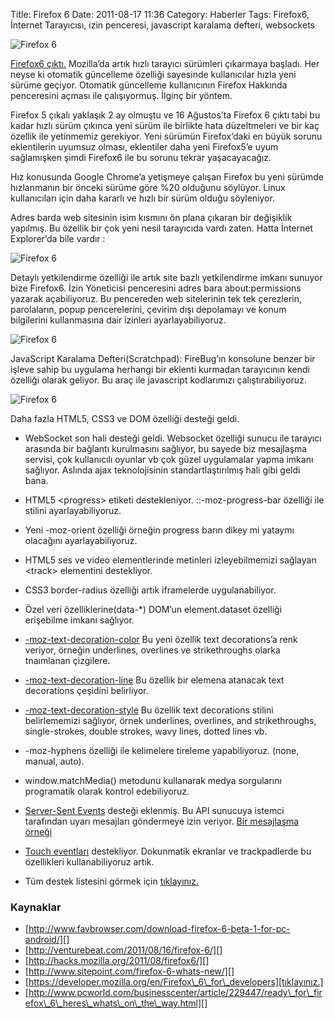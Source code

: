 Title: Firefox 6
Date: 2011-08-17 11:36
Category: Haberler
Tags: Firefox6, İnternet Tarayıcısı, izin penceresi, javascript karalama defteri, websockets

![Firefox 6][]

[Firefox6 çıktı.][] Mozilla’da artık hızlı tarayıcı sürümleri çıkarmaya
başladı. Her neyse ki otomatik güncelleme özelliği sayesinde
kullanıcılar hızla yeni sürüme geçiyor. Otomatik güncelleme kullanıcının
Firefox Hakkında penceresini açması ile çalışıyormuş. İlginç bir yöntem.

Firefox 5 çıkalı yaklaşık 2 ay olmuştu ve 16 Ağustos’ta Firefox 6 çıktı
tabi bu kadar hızlı sürüm çıkınca yeni sürüm ile birlikte hata
düzeltmeleri ve bir kaç özellik ile yetinmemiz gerekiyor. Yeni sürümün
Firefox’daki en büyük sorunu eklentilerin uyumsuz olması, eklentiler
daha yeni Firefox5’e uyum sağlamışken şimdi Firefox6 ile bu sorunu
tekrar yaşacayacağız.

Hız konusunda Google Chrome’a yetişmeye çalışan Firefox bu yeni sürümde
hızlanmanın bir önceki sürüme göre %20 olduğunu söylüyor. Linux
kullanıcıları için daha kararlı ve hızlı bir sürüm olduğu söyleniyor.

Adres barda web sitesinin isim kısmını ön plana çıkaran bir değişiklik
yapılmış. Bu özellik bir çok yeni nesil tarayıcıda vardı zaten. Hatta
İnternet Explorer’da bile vardır :

![Firefox 6][1]

Detaylı yetkilendirme özelliği ile artık site bazlı yetkilendirme imkanı
sunuyor bize Firefox6. İzin Yöneticisi penceresini adres bara
about:permissions yazarak açabiliyoruz. Bu pencereden web sitelerinin
tek tek çerezlerin, parolaların, popup pencerelerini, çevirim dışı
depolamayı ve konum bilgilerini kullanmasına dair izinleri
ayarlayabiliyoruz.

![Firefox 6][2]

JavaScript Karalama Defteri(Scratchpad): FireBug’ın konsolune benzer bir
işleve sahip bu uygulama herhangi bir eklenti kurmadan tarayıcının kendi
özelliği olarak geliyor. Bu araç ile javascript kodlarımızı
çalıştırabiliyoruz.

![Firefox 6][3]

Daha fazla HTML5, CSS3 ve DOM özelliği desteği geldi.   

-   WebSocket son hali desteği geldi. Websocket özelliği sunucu ile
    tarayıcı arasında bir bağlantı kurulmasını sağlıyor, bu sayede biz
    mesajlaşma servisi, çok kullanıcılı oyunlar vb çok güzel uygulamalar
    yapma imkanı sağlıyor. Aslında ajax teknolojisinin
    standartlaştırılmış hali gibi geldi bana.
-   HTML5 \<progress\> etiketi destekleniyor. ::-moz-progress-bar
    özelliği ile stilini ayarlayabiliyoruz.
-   Yeni -moz-orient özelliği örneğin progress barın dikey mi yataymı
    olacağını ayarlayabiliyoruz.

-   HTML5 ses ve video elementlerinde metinleri izleyebilmemizi sağlayan
    \<track\> elementini destekliyor.
-   CSS3 border-radius özelliği artık iframelerde uygulanabiliyor.
-   Özel veri özelliklerine(data-\*) DOM’un element.dataset özelliği
    erişebilme imkanı sağlıyor.
-   [-moz-text-decoration-color][] Bu yeni özellik text decorations’a
    renk veriyor, örneğin underlines, overlines ve strikethroughs olarka
    tnaımlanan çizgilere.
-   [-moz-text-decoration-line][] Bu özellik bir elemena atanacak text
    decorations çeşidini belirliyor.
-   [-moz-text-decoration-style][] Bu özellik text decorations stilini
    belirlememizi sağlıyor, örnek underlines, overlines, and
    strikethroughs, single-strokes, double strokes, wavy lines, dotted
    lines vb.
-   -moz-hyphens özelliği ile kelimelere tireleme yapabiliyoruz. (none,
    manual, auto).
-   window.matchMedia() metodunu kullanarak medya sorgularını
    programatik olarak kontrol edebiliyoruz.
-   [Server-Sent Events][] desteği eklenmiş. Bu API sunucuya istemci
    tarafından uyarı mesajları göndermeye izin veriyor. [Bir mesajlaşma
    örneği][]
-   [Touch eventları][] destekliyor. Dokunmatik ekranlar ve
    trackpadlerde bu özellikleri kullanabiliyoruz artık.
-   Tüm destek listesini görmek için [tıklayınız.][]

### Kaynaklar

-   [http://www.favbrowser.com/download-firefox-6-beta-1-for-pc-android/][]
-   [http://venturebeat.com/2011/08/16/firefox-6/][]
-   [http://hacks.mozilla.org/2011/08/firefox6/][]
-   [http://www.sitepoint.com/firefox-6-whats-new/][]
-   [https://developer.mozilla.org/en/Firefox\_6\_for\_developers][tıklayınız.]
-   [http://www.pcworld.com/businesscenter/article/229447/ready\_for\_firefox\_6\_heres\_whats\_on\_the\_way.html][]

</p>

  [Firefox 6]: https://lh3.googleusercontent.com/h-IKuADHzTtJwdtiERVqnW4ptIiuE9w6C0IWr_Pn0X4UZLjgny8zj4bfz-78varJxDf8gMM4l5UQ16C6NLpZc0hCkEiQQjLBNWiR9D_Kn7bb4SiKQic
  [Firefox6 çıktı.]: http://www.mozilla.com/tr/firefox/
  [1]: https://lh4.googleusercontent.com/-wWTWhrJ33D8nyWG12v78x2czHBg05gA574-i2BMMHKarjUbF1_85XUy1W3XVg8J9AN0lGzZX1VZi25kUbKazWS_tw-sEAlgptWfbNNozE5AU975R7g
  [2]: https://lh4.googleusercontent.com/5dEwCe5CzuvMeNjGtm4iiL8SrgNzIMmXN_hfofhItci25u6BdgHlQZyvn2855fQcBSechpe3BhdGSFTd9ABLnHyeJMeQwkBxTg5BvhqlHYRqJX10DVc
  [3]: https://lh3.googleusercontent.com/29QEG0p_K4aE_rU9RLWzqpDBGK68tD4Y9C8hCxFPpgFEAjKcfKmm4RDNUCAj2vZVRlcq_T0trN7nd5t0DDAh5cp6agPIzGtG_8jTgBOPjblklB9KZ54
  [-moz-text-decoration-color]: https://developer.mozilla.org/en/CSS/text-decoration-color
  [-moz-text-decoration-line]: https://developer.mozilla.org/en/CSS/text-decoration-line
  [-moz-text-decoration-style]: https://developer.mozilla.org/en/CSS/text-decoration-style
  [Server-Sent Events]: http://dev.w3.org/html5/eventsource/
  [Bir mesajlaşma örneği]: http://hacks.mozilla.org/2011/06/a-wall-powered-by-eventsource-and-server-sent-events/
  [Touch eventları]: https://developer.mozilla.org/en/DOM/Touch_events
  [tıklayınız.]: https://developer.mozilla.org/en/Firefox_6_for_developers
  [http://www.favbrowser.com/download-firefox-6-beta-1-for-pc-android/]:
    http://www.favbrowser.com/download-firefox-6-beta-1-for-pc-android/
  [http://venturebeat.com/2011/08/16/firefox-6/]: http://venturebeat.com/2011/08/16/firefox-6/
  [http://hacks.mozilla.org/2011/08/firefox6/]: http://hacks.mozilla.org/2011/08/firefox6/
  [http://www.sitepoint.com/firefox-6-whats-new/]: http://www.sitepoint.com/firefox-6-whats-new/
  [http://www.pcworld.com/businesscenter/article/229447/ready\_for\_firefox\_6\_heres\_whats\_on\_the\_way.html]:
    http://www.pcworld.com/businesscenter/article/229447/ready_for_firefox_6_heres_whats_on_the_way.html
